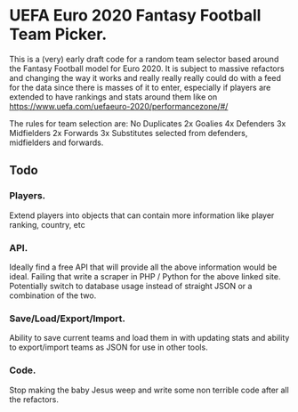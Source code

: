 # UEFA Euro 2020 Fantasy Football Team Picker.
This is a (very) early draft code for a random team selector based around the Fantasy Football model for Euro 2020. It is subject to massive refactors and changing the way it works and really really really could do with a feed for the data since there is masses of it to enter, especially if players are extended to have rankings and stats around them like on https://www.uefa.com/uefaeuro-2020/performancezone/#/  

The rules for team selection are:
No Duplicates
2x Goalies
4x Defenders
3x Midfielders
2x Forwards
3x Substitutes selected from defenders, midfielders and forwards.

## Todo
### Players.
Extend players into objects that can contain more information like player ranking, country, etc

### API.
Ideally find a free API that will provide all the above information would be ideal. Failing that write a scraper in PHP / Python for the above linked site. Potentially switch to database usage instead of straight JSON or a combination of the two.

### Save/Load/Export/Import.
Ability to save current teams and load them in with updating stats and ability to export/import teams as JSON for use in other tools.

### Code.
Stop making the baby Jesus weep and write some non terrible code after all the refactors.
